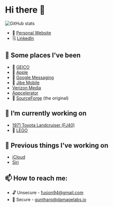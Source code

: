# Hi there 👋

![GitHub stats](https://github-readme-stats.vercel.app/api?username=fusion94&show_icons=true&custom_title=GitHub%20Stats)

- 👾  [Personal Website](https://www.fusion94.org/)
- :spiral_notepad: [LinkedIn](https://www.linkedin.com/in/fusion94/)

## 🚀  Some places I've been
- 🦎 [GEICO](https://www.geico.com/tech/)
-  [Apple](https://apple.com)
- 💬 [Google Messaging](https://google.com)
- :speech_balloon: [Jibe Mobile](http://jibemobile.com/)
- [Verizon Media](https://www.verizonmedia.com/)
- [Appcelerator](https://appcelerator.com)
- 🔨 [SourceForge](http://sourceforge.net) (the original)

## 🔭 I’m currently working on
 - [1971 Toyota Landcruiser (FJ40)](http://project-fj.com/)
 - :bricks: [LEGO](https://brickset.com/sets/ownedby-fusion94)

## 💬 Previous things I've working on
 - [iCloud](https://www.apple.com/iCloud)
 - [Siri](https://www.apple.com/siri/)
 
 ## 📫 How to reach me:
 - :unlock: Unsecure - fusion94@gmail.com
 - :closed_lock_with_key: Secure - guntharp@damagelabs.io

<!--
**fusion94/fusion94** is a ✨ _special_ ✨ repository because its `README.md` (this file) appears on your GitHub profile.

Here are some ideas to get you started:

- 🔭 I’m currently working on ...
- 🌱 I’m currently learning ...
- 👯 I’m looking to collaborate on ...
- 🤔 I’m looking for help with ...
- 💬 Ask me about ...
- 📫 How to reach me: ...
- 😄 Pronouns: ...
- ⚡ Fun fact: ...
-->
